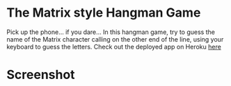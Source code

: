 # The Matrix style Hangman Game
Pick up the phone... if you dare...
In this hangman game, try to guess the name of the Matrix character calling on the other end of the line, using your keyboard to guess the letters.
Check out the deployed app on Heroku [here](https://matrix-hangman.herokuapp.com/)

# Screenshot
